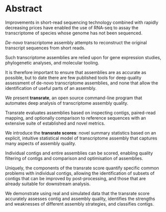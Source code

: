 # Abstract

Improvements in short-read sequencing technology combined with rapidly decreasing prices have enabled the use of RNA-seq to assay the transcriptome of species whose genome has not been sequenced.

*De-novo* transcriptome assembly attempts to reconstruct the original transcript sequences from short reads.

Such transcriptome assemblies are relied upon for gene expression studies, phylogenetic analyses, and molecular tooling.

It is therefore important to ensure that assemblies are as accurate as possible, but to date there are few published tools for deep quality assessment of de-novo transcriptome assemblies, and none that allow the identification of useful parts of an assembly.

We present **transrate**, an open source command-line program that automates deep analysis of transcriptome assembly quality.

Transrate evaluates assemblies based on inspecting contigs, paired-read mapping, and optionally comparison to reference sequences with an extensive suite of established and novel metrics.

We introduce the **transrate scores**: novel summary statistics based on an explicit, intuitive statistical model of transcriptome assembly that captures many aspects of assembly quality.

Individual contigs and entire assemblies can be scored, enabling quality filtering of contigs and comparison and optimisation of assemblies.

Uniquely, the components of the transrate score quantify specific common problems with individual contigs, allowing the identification of subsets of contigs that can be improved by post-processing, and those that are already suitable for downstream analysis.

We demonstrate using real and simulated data that the transrate score accurately assesses contig and assembly quality, identifies the strengths and weaknesses of different assembly strategies, and classifies contigs.
